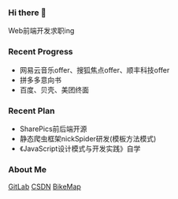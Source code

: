### Hi there 👋

Web前端开发求职ing

### Recent Progress

- 网易云音乐offer、搜狐焦点offer、顺丰科技offer
- 拼多多意向书
- 百度、贝壳、美团终面

### Recent Plan

- SharePics前后端开源
- 静态爬虫框架nickSpider研发(模板方法模式)
- 《JavaScript设计模式与开发实践》自学

### About Me

[GitLab](https://gitlab.com/ly15927086342)
[CSDN](https://blog.csdn.net/lyandgh)
[BikeMap](https://railwayhs.cn/bikemap/map.html)

<!--
**ly15927086342/ly15927086342** is a ✨ _special_ ✨ repository because its `README.md` (this file) appears on your GitHub profile.

Here are some ideas to get you started:

- 🔭 I’m currently working on ...
- 🌱 I’m currently learning ...
- 👯 I’m looking to collaborate on ...
- 🤔 I’m looking for help with ...
- 💬 Ask me about ...
- 📫 How to reach me: ...
- 😄 Pronouns: ...
- ⚡ Fun fact: ...
-->
